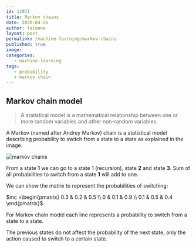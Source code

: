 ```yaml
---
id: 12971
title: Markov chains
date: 2020-04-26
author: taimane
layout: post
permalink: /machine-learning/markov-chains
published: true
image: 
categories: 
   - machine-learning
tags:
   - probability
   - markov chain
---
```

<script type="text/x-mathjax-config">
    MathJax.Hub.Config({
      tex2jax: {
        skipTags: ['script', 'noscript', 'style', 'textarea', 'pre'],
        inlineMath: [['$','$']]
      }
    });
</script>
<script src="https://cdn.mathjax.org/mathjax/latest/MathJax.js?config=TeX-AMS-MML_HTMLorMML" type="text/javascript"></script>

<!-- ## Entropy
Entropy **Η** (letter eta) in the information theory was first introduced by Shannon in 1948 paper: _A Mathematical Theory of Communication_.

$H(X)=−∑_i P_X ( x_i ) log_b ⁡ P_X ( x_i ) = ∑_i P_X ( x_i ) I_X ( x_i ) = E ⁡ [ I_X ]$

If units of entropy are bits than $b=2$.

Entropy is a measure of the unpredictability of the state, or equivalently, of its average information content.

The entropy will be maximal 1 when there is no causality, or in another words, when all the options are equally possible.


_Example: Tossing a coin with equal probability_

Let we have $P(x_i)=\Large{\frac12}$, equal probability for the head and tail.

$$H(X) = −∑_{i=1}^n P(x_i)log_b ⁡P (x_i) = − ∑_{i=1}^2 {1\over2} log_2 \frac 12 = − ∑_{i=1}^2 \frac 12 -(1)=1 $$


We should recall that the entropy is maximal and equals 1 when we have equal probabilities for all possible options.


_Example: Tossing a coin with non equal probability_

Let we have $P(x_{head})=\Large{\frac13}$, and $P(x_{tail})=\Large{\frac23}$ for the head and tail.

$H(X) = − P(x_{head})log_b ⁡P (x_{head})  − P(x_{tail})log_b ⁡P (x_{tail}) = − {1\over3} log_2 \frac 13− {2\over2} log_2 \frac 23 = 0.9182958340544896$

Note how this time the entropy is less than 1.

It can be proved for $N=2$ maximum entropy is 1:

$H(X) = -P(x_1)log_2 P(x_1) - P(x_2)log_2 P(x_2)$

and for $P(x_1)=p, P(x_2)=1-p$

$S = -p\ log_2 \ p - (1-p) \ log_2(1-p)$

and ${dS \over dp }= 0$

We get:

$log_2 (1-p) = log_2 \ p$

$1-p =p$ 

$p=\frac12$ -->



<!-- _Questions:_

* Can entropy be >1?
* Why do we have log when calculating entropy?
* Where we can apply entropy?
* Entropy and causality? -->


<!-- ### Maximal entropy case

Similarly it can be shown that maximal entropy for the case of $N$, is $log_2 N$. This is the case for $p=\frac 1N$

Example for case of $N=100$ we get 6.643856189774725

```python
import math
math.log(100,2)
# 6.643856189774725
``` -->


## Markov chain model

> A statistical model is a mathematical relationship between one or more random variables and other non-random variables.

A Markov (named after Andrey Markov) chain is a statistical model describing probability to switch from a state to a state as explained in the image.

![markov chains](/wp-content/uploads/2020/04/markov-chains.jpg)

From a state **1** we can go to a state 1 (recursion), state **2** and state **3**. Sum of all probabilities to switch from a state **1** will add to one.

We can show the matrix to represent the probabilities of switching:


$mc =\begin{pmatrix} 0.3 & 0.2 & 0.5 \\ 0 & 0.1 & 0.9 \\ 0.1 & 0.5 & 0.4 \end{pmatrix}$

For Markov chain model each line represents a probability to switch from a state to a state.

The previous states do not affect the probability of the next state, only the action caused to switch to a certain state.








